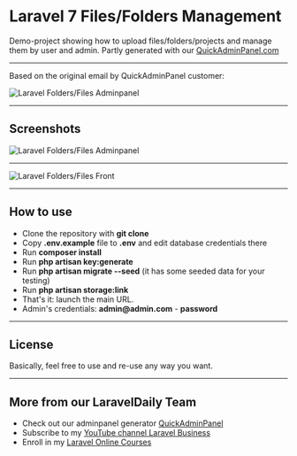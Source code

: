 # Laravel 7 Files/Folders Management

Demo-project showing how to upload files/folders/projects and manage them by user and admin.
Partly generated with our [QuickAdminPanel.com](https://quickadminpanel.com)

- - - - -

Based on the original email by QuickAdminPanel customer:

![Laravel Folders/Files Adminpanel](https://quickadminpanel.com/blog/wp-content/uploads/2020/09/Screen-Shot-2020-09-15-at-5.17.36-PM.png)

- - - - -


## Screenshots 

![Laravel Folders/Files Adminpanel](https://quickadminpanel.com/blog/wp-content/uploads/2020/09/Screen-Shot-2020-09-15-at-5.12.06-PM.png)

- - - - - 

![Laravel Folders/Files Front](https://quickadminpanel.com/blog/wp-content/uploads/2020/09/Screen-Shot-2020-09-15-at-5.10.21-PM.png)

- - - - -

## How to use

- Clone the repository with __git clone__
- Copy __.env.example__ file to __.env__ and edit database credentials there
- Run __composer install__
- Run __php artisan key:generate__
- Run __php artisan migrate --seed__ (it has some seeded data for your testing)
- Run __php artisan storage:link__
- That's it: launch the main URL. 
- Admin's credentials: __admin@admin.com__ - __password__


- - - - -

## License

Basically, feel free to use and re-use any way you want.

- - - - -

## More from our LaravelDaily Team

- Check out our adminpanel generator [QuickAdminPanel](https://quickadminpanel.com)
- Subscribe to my [YouTube channel Laravel Business](https://www.youtube.com/channel/UCTuplgOBi6tJIlesIboymGA)
- Enroll in my [Laravel Online Courses](https://laraveldaily.teachable.com/)
